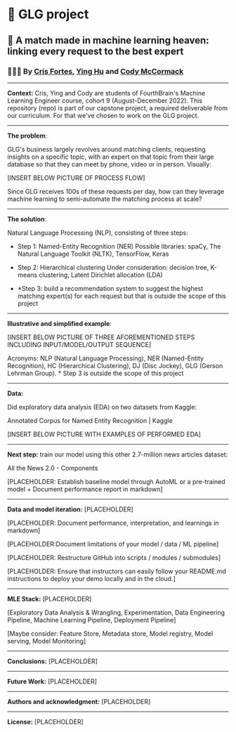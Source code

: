 # 🚀 GLG project


## 🤝 A match made in machine learning heaven: linking every request to the best expert
### 🧑‍🤝‍🧑 By [Cris Fortes](https://www.linkedin.com/in/crisfortes/), [Ying Hu](https://www.linkedin.com/in/ying-hu-math/) and [Cody McCormack](https://www.linkedin.com/in/codymccormack/)

---

**Context:** Cris, Ying and Cody are students of FourthBrain's Machine Learning Engineer course, cohort 9 (August-December 2022). This repository (repo) is part of our capstone project, a required deliverable from our curriculum. For that we've chosen to work on the GLG project.

---

**The problem**: 

GLG's business largely revolves around matching clients, requesting insights on a specific topic, with an expert on that topic from their large database so that they can meet by phone, video or in person. Visually: 

[INSERT BELOW PICTURE OF PROCESS FLOW]

Since GLG receives 100s of these requests per day, how can they leverage machine learning to semi-automate the matching process at scale? 

---

**The solution**:

Natural Language Processing (NLP), consisting of three steps:

- Step 1:  Named-Entity Recognition (NER)
Possible libraries: spaCy, The Natural Language Toolkit (NLTK), TensorFlow, Keras

- Step 2: Hierarchical clustering
Under consideration: decision tree, K-means clustering, Latent Dirichlet allocation (LDA)

- *Step 3: build a recommendation system to suggest the highest matching expert(s) for each request but that is outside the scope of this project

---

**Illustrative and simplified example**: 

[INSERT BELOW PICTURE OF THREE AFOREMENTIONED STEPS INCLUDING INPUT/MODEL/OUTPUT SEQUENCE]

Acronyms: NLP (Natural Language Processing), NER (Named-Entity Recognition), HC (Hierarchical Clustering), 
DJ (Disc Jockey), GLG (Gerson Lehrman Group). * Step 3 is outside the scope of this project

---

**Data:**

Did exploratory data analysis (EDA) on two datasets from Kaggle:

Annotated Corpus for Named Entity Recognition | Kaggle 

[INSERT BELOW PICTURE WITH EXAMPLES OF PERFORMED EDA]

---

**Next step:** train our model using this other 2.7-million news articles dataset:

All the News 2.0 - Components

[PLACEHOLDER: Establish baseline model through AutoML or a pre-trained model + Document performance report in markdown]

---

**Data and model iteration:** [PLACEHOLDER]

[PLACEHOLDER: Document performance, interpretation, and learnings in markdown]

[PLACEHOLDER:Document limitations of your model / data / ML pipeline]

[PLACEHOLDER: Restructure GitHub into scripts / modules / submodules]

[PLACEHOLDER: Ensure that instructors can easily follow your README.md instructions to deploy your demo locally and in the cloud.]

---

**MLE Stack:** [PLACEHOLDER]

[Exploratory Data Analysis & Wrangling, Experimentation, Data Engineering Pipeline, Machine Learning Pipeline, Deployment Pipeline]

[Maybe consider: Feature Store, Metadata store, Model registry, Model serving, Model Monitoring]

---

**Conclusions:** [PLACEHOLDER]

---

**Future Work:** [PLACEHOLDER]

---

**Authors and acknowledgment:** [PLACEHOLDER]

---

**License:** [PLACEHOLDER]
